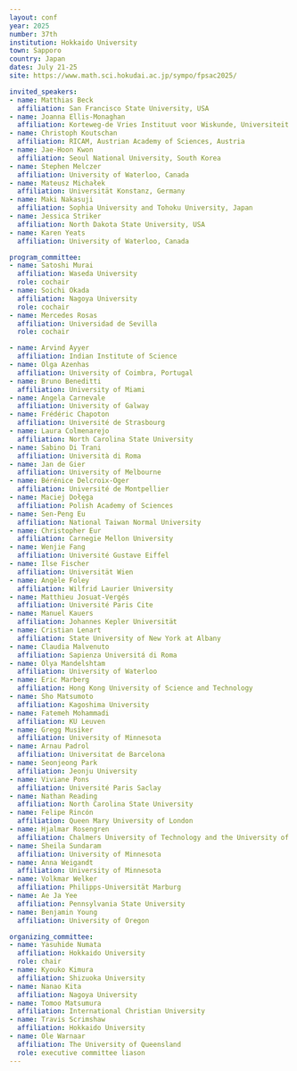 ```yaml
---
layout: conf
year: 2025
number: 37th
institution: Hokkaido University
town: Sapporo
country: Japan
dates: July 21-25
site: https://www.math.sci.hokudai.ac.jp/sympo/fpsac2025/

invited_speakers:
- name: Matthias Beck
  affiliation: San Francisco State University, USA
- name: Joanna Ellis-Monaghan
  affiliation: Korteweg-de Vries Instituut voor Wiskunde, Universiteit van Amsterdam, Netherlands
- name: Christoph Koutschan
  affiliation: RICAM, Austrian Academy of Sciences, Austria
- name: Jae-Hoon Kwon
  affiliation: Seoul National University, South Korea
- name: Stephen Melczer
  affiliation: University of Waterloo, Canada
- name: Mateusz Michałek
  affiliation: Universität Konstanz, Germany
- name: Maki Nakasuji
  affiliation: Sophia University and Tohoku University, Japan
- name: Jessica Striker
  affiliation: North Dakota State University, USA
- name: Karen Yeats
  affiliation: University of Waterloo, Canada

program_committee:
- name: Satoshi Murai
  affiliation: Waseda University
  role: cochair
- name: Soichi Okada
  affiliation: Nagoya University
  role: cochair
- name: Mercedes Rosas
  affiliation: Universidad de Sevilla
  role: cochair

- name: Arvind Ayyer
  affiliation: Indian Institute of Science
- name: Olga Azenhas
  affiliation: University of Coimbra, Portugal
- name: Bruno Beneditti
  affiliation: University of Miami
- name: Angela Carnevale
  affiliation: University of Galway
- name: Frédéric Chapoton
  affiliation: Université de Strasbourg
- name: Laura Colmenarejo
  affiliation: North Carolina State University
- name: Sabino Di Trani
  affiliation: Università di Roma
- name: Jan de Gier
  affiliation: University of Melbourne
- name: Bérénice Delcroix-Oger
  affiliation: Université de Montpellier
- name: Maciej Dołęga
  affiliation: Polish Academy of Sciences
- name: Sen-Peng Eu
  affiliation: National Taiwan Normal University
- name: Christopher Eur
  affiliation: Carnegie Mellon University
- name: Wenjie Fang
  affiliation: Université Gustave Eiffel
- name: Ilse Fischer
  affiliation: Universität Wien
- name: Angèle Foley
  affiliation: Wilfrid Laurier University
- name: Matthieu Josuat-Vergés
  affiliation: Université Paris Cite
- name: Manuel Kauers
  affiliation: Johannes Kepler Universität
- name: Cristian Lenart
  affiliation: State University of New York at Albany
- name: Claudia Malvenuto
  affiliation: Sapienza Universitá di Roma
- name: Olya Mandelshtam
  affiliation: University of Waterloo
- name: Eric Marberg
  affiliation: Hong Kong University of Science and Technology
- name: Sho Matsumoto
  affiliation: Kagoshima University
- name: Fatemeh Mohammadi
  affiliation: KU Leuven
- name: Gregg Musiker
  affiliation: University of Minnesota
- name: Arnau Padrol
  affiliation: Universitat de Barcelona
- name: Seonjeong Park
  affiliation: Jeonju University
- name: Viviane Pons
  affiliation: Université Paris Saclay
- name: Nathan Reading
  affiliation: North Carolina State University
- name: Felipe Rincón
  affiliation: Queen Mary University of London
- name: Hjalmar Rosengren
  affiliation: Chalmers University of Technology and the University of Gothenburg
- name: Sheila Sundaram
  affiliation: University of Minnesota
- name: Anna Weigandt
  affiliation: University of Minnesota
- name: Volkmar Welker
  affiliation: Philipps-Universität Marburg
- name: Ae Ja Yee
  affiliation: Pennsylvania State University
- name: Benjamin Young
  affiliation: University of Oregon

organizing_committee:
- name: Yasuhide Numata
  affiliation: Hokkaido University
  role: chair
- name: Kyouko Kimura
  affiliation: Shizuoka University
- name: Nanao Kita
  affiliation: Nagoya University
- name: Tomoo Matsumura
  affiliation: International Christian University
- name: Travis Scrimshaw
  affiliation: Hokkaido University
- name: Ole Warnaar
  affiliation: The University of Queensland
  role: executive committee liason
---
```


